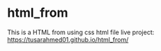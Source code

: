 # html_from
This is a HTML from using css
html file live project: https://tusarahmed01.github.io/html_from/
